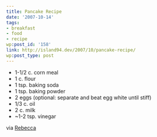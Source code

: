 ```yaml
---
title: Pancake Recipe
date: '2007-10-14'
tags:
- breakfast
- food
- recipe
wp:post_id: '158'
link: http://island94.dev/2007/10/pancake-recipe/
wp:post_type: post
---
```


- 1-1/2 c. corn meal
- 1 c. flour
- 1 tsp. baking soda
- 1 tsp. baking powder
- 2 eggs (optional: separate and beat egg white until stiff)
- 1/3 c. oil
- 2 c. milk
- ~1-2 tsp. vinegar

via [Rebecca](http://circuitous.org)